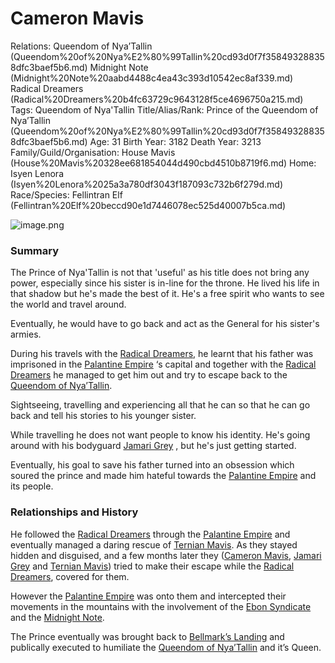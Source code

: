 # Cameron Mavis

Relations: Queendom of Nya’Tallin (Queendom%20of%20Nya%E2%80%99Tallin%20cd93d0f7f358493288358dfc3baef5b6.md) Midnight Note (Midnight%20Note%20aabd4488c4ea43c393d10542ec8af339.md) Radical Dreamers (Radical%20Dreamers%20b4fc63729c9643128f5ce4696750a215.md) 
Tags: Queendom of Nya'Tallin
Title/Alias/Rank: Prince of the Queendom of Nya’Tallin (Queendom%20of%20Nya%E2%80%99Tallin%20cd93d0f7f358493288358dfc3baef5b6.md) 
Age: 31
Birth Year: 3182
Death Year: 3213
Family/Guild/Organisation: House Mavis (House%20Mavis%20328ee681854044d490cbd4510b8719f6.md) 
Home: Isyen Lenora (Isyen%20Lenora%2025a3a780df3043f187093c732b6f279d.md) 
Race/Species: Fellintran Elf (Fellintran%20Elf%20beccd90e1d7446078ec525d40007b5ca.md)

![image.png](image%20109.png)

### Summary

The Prince of Nya'Tallin is not that 'useful' as his title does not bring any power, especially since his sister is in-line for the throne. He lived his life in that shadow but he's made the best of it. He's a free spirit who wants to see the world and travel around.

Eventually, he would have to go back and act as the General for his sister's armies.

During his travels with the [Radical Dreamers](Radical%20Dreamers%20b4fc63729c9643128f5ce4696750a215.md), he learnt that his father was imprisoned in the [Palantine Empire](Palantine%20Empire%20b5f0a5e7621b4b02862738a0582cfccd.md) ‘s capital and together with the [Radical Dreamers](Radical%20Dreamers%20b4fc63729c9643128f5ce4696750a215.md) he managed to get him out and try to escape back to the [Queendom of Nya’Tallin](Queendom%20of%20Nya%E2%80%99Tallin%20cd93d0f7f358493288358dfc3baef5b6.md).

Sightseeing, travelling and experiencing all that he can so that he can go back and tell his stories to his younger sister.

While travelling he does not want people to know his identity. He's going around with his bodyguard [Jamari Grey](Jamari%20Grey%20ce122cc000794f4c9a76a7517e840435.md) , but he's just getting started.

Eventually, his goal to save his father turned into an obsession which soured the prince and made him hateful towards the [Palantine Empire](Palantine%20Empire%20b5f0a5e7621b4b02862738a0582cfccd.md) and its people.

### **Relationships and History**

He followed the [Radical Dreamers](Radical%20Dreamers%20b4fc63729c9643128f5ce4696750a215.md) through the [Palantine Empire](Palantine%20Empire%20b5f0a5e7621b4b02862738a0582cfccd.md) and eventually managed a daring rescue of [Ternian Mavis](Ternian%20Mavis%204a5f61b8de9746faa5162371628ef061.md). As they stayed hidden and disguised, and a few months later they ([Cameron Mavis](Cameron%20Mavis%205658a635029e430cb235619939f851eb.md), [Jamari Grey](Jamari%20Grey%20ce122cc000794f4c9a76a7517e840435.md) and [Ternian Mavis](Ternian%20Mavis%204a5f61b8de9746faa5162371628ef061.md)) tried to make their escape while the [Radical Dreamers](Radical%20Dreamers%20b4fc63729c9643128f5ce4696750a215.md), covered for them.

However the [Palantine Empire](Palantine%20Empire%20b5f0a5e7621b4b02862738a0582cfccd.md) was onto them and intercepted their movements in the mountains with the involvement of the [Ebon Syndicate](Ebon%20Syndicate%200374ad3a87cf4255bcfbadb2c0df9b5f.md) and the [Midnight Note](Midnight%20Note%20aabd4488c4ea43c393d10542ec8af339.md).

The Prince eventually was brought back to [Bellmark’s Landing](Bellmark%E2%80%99s%20Landing%2054c76e237a3b470da0856b090bec2ee2.md) and publically executed to humiliate the [Queendom of Nya’Tallin](Queendom%20of%20Nya%E2%80%99Tallin%20cd93d0f7f358493288358dfc3baef5b6.md) and it’s Queen.